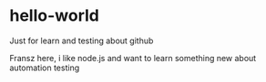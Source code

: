 # hello-world
Just for learn and testing about github

Fransz here, i like node.js and want to learn something new about automation testing
